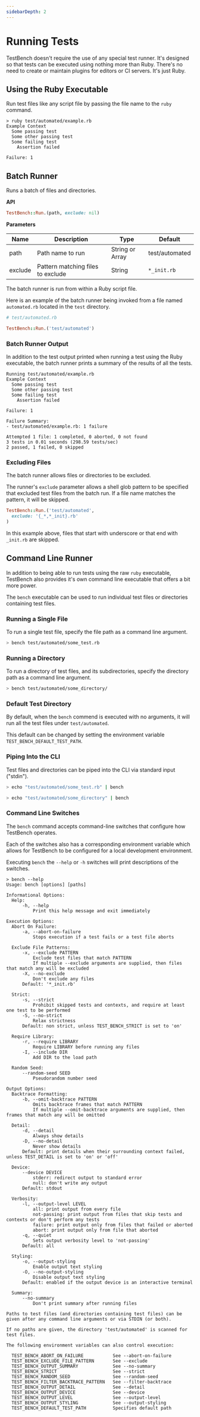 ```yaml
---
sidebarDepth: 2
---
```


# Running Tests

TestBench doesn't require the use of any special test runner. It's designed so that tests can be executed using nothing more than Ruby. There's no need to create or maintain plugins for editors or CI servers. It's just Ruby.

## Using the Ruby Executable

Run test files like any script file by passing the file name to the `ruby` command.

```
> ruby test/automated/example.rb
Example Context
  Some passing test
  Some other passing test
  Some failing test
    Assertion failed

Failure: 1

```

## Batch Runner

Runs a batch of files and directories.

**API**

```ruby
TestBench::Run.(path, exclude: nil)
```

**Parameters**

| Name | Description | Type | Default |
| --- | --- | --- | --- |
| path | Path name to run | String or Array | test/automated |
| exclude | Pattern matching files to exclude | String | `*_init.rb` |

The batch runner is run from within a Ruby script file.

Here is an example of the batch runner being invoked from a file named `automated.rb` located in the `test` directory.

```ruby
# test/automated.rb

TestBench::Run.('test/automated')
```

### Batch Runner Output

In addition to the test output printed when running a test using the Ruby executable, the batch runner prints a summary of the results of all the tests.

```
Running test/automated/example.rb
Example Context
  Some passing test
  Some other passing test
  Some failing test
    Assertion failed

Failure: 1

Failure Summary:
- test/automated/example.rb: 1 failure

Attempted 1 file: 1 completed, 0 aborted, 0 not found
3 tests in 0.01 seconds (298.59 tests/sec)
2 passed, 1 failed, 0 skipped

```

### Excluding Files

The batch runner allows files or directories to be excluded.

The runner's `exclude` parameter allows a shell glob pattern to be specified that excluded test files from the batch run. If a file name matches the pattern, it will be skipped.

``` ruby
TestBench::Run.('test/automated',
  exclude: '{_*,*_init}.rb'
)
```

In this example above, files that start with underscore or that end with `_init.rb` are skipped.

## Command Line Runner

In addition to being able to run tests using the raw `ruby` executable, TestBench also provides it's own command line executable that offers a bit more power.

The `bench` executable can be used to run individual test files or directories containing test files.

### Running a Single File

To run a single test file, specify the file path as a command line argument.

``` bash
> bench test/automated/some_test.rb
```

### Running a Directory

To run a directory of test files, and its subdirectories, specify the directory path as a command line argument.

``` bash
> bench test/automated/some_directory/
```

### Default Test Directory

By default, when the `bench` commend is executed with no arguments, it will run all the test files under `test/automated`.

This default can be changed by setting the environment variable `TEST_BENCH_DEFAULT_TEST_PATH`.

### Piping Into the CLI

Test files and directories can be piped into the CLI via standard input ("stdin").

``` bash
> echo "test/automated/some_test.rb" | bench

> echo "test/automated/some_directory" | bench
```

### Command Line Switches

The `bench` command accepts command-line switches that configure how TestBench operates.

Each of the switches also has a corresponding environment variable which allows for TestBench to be configured for a local development environment.

Executing `bench` the `--help` or `-h` switches will print descriptions of the switches.

```
> bench --help
Usage: bench [options] [paths]

Informational Options:
  Help:
      -h, --help
          Print this help message and exit immediately

Execution Options:
  Abort On Failure:
      -a, --abort-on-failure
          Stops execution if a test fails or a test file aborts

  Exclude File Patterns:
      -x, --exclude PATTERN
          Exclude test files that match PATTERN
          If multiple --exclude arguments are supplied, then files that match any will be excluded
      -X, --no-exclude
          Don't exclude any files
      Default: '*_init.rb'

  Strict:
      -s, --strict
          Prohibit skipped tests and contexts, and require at least one test to be performed
      -S, --no-strict
          Relax strictness
      Default: non strict, unless TEST_BENCH_STRICT is set to 'on'

  Require Library:
      -r, --require LIBRARY
          Require LIBRARY before running any files
      -I, --include DIR
          Add DIR to the load path

  Random Seed:
      --random-seed SEED
          Pseudorandom number seed

Output Options:
  Backtrace Formatting:
      -b, --omit-backtrace PATTERN
          Omits backtrace frames that match PATTERN
          If multiple --omit-backtrace arguments are supplied, then frames that match any will be omitted

  Detail:
      -d, --detail
          Always show details
      -D, --no-detail
          Never show details
      Default: print details when their surrounding context failed, unless TEST_DETAIL is set to 'on' or 'off'

  Device:
      --device DEVICE
          stderr: redirect output to standard error
          null: don't write any output
      Default: stdout

  Verbosity:
      -l, --output-level LEVEL
          all: print output from every file
          not-passing: print output from files that skip tests and contexts or don't perform any tests
          failure: print output only from files that failed or aborted
          abort: print output only from file that aborted
      -q, --quiet
          Sets output verbosity level to 'not-passing'
      Default: all

  Styling:
      -o, --output-styling
          Enable output text styling
      -O, --no-output-styling
          Disable output text styling
      Default: enabled if the output device is an interactive terminal

  Summary:
      --no-summary
          Don't print summary after running files

Paths to test files (and directories containing test files) can be given after any command line arguments or via STDIN (or both).

If no paths are given, the directory 'test/automated' is scanned for test files.

The following environment variables can also control execution:

  TEST_BENCH_ABORT_ON_FAILURE           See --abort-on-failure
  TEST_BENCH_EXCLUDE_FILE_PATTERN       See --exclude
  TEST_BENCH_OUTPUT_SUMMARY             See --no-summary
  TEST_BENCH_STRICT                     See --strict
  TEST_BENCH_RANDOM_SEED                See --random-seed
  TEST_BENCH_FILTER_BACKTRACE_PATTERN   See --filter-backtrace
  TEST_BENCH_OUTPUT_DETAIL              See --detail
  TEST_BENCH_OUTPUT_DEVICE              See --device
  TEST_BENCH_OUTPUT_LEVEL               See --output-level
  TEST_BENCH_OUTPUT_STYLING             See --output-styling
  TEST_BENCH_DEFAULT_TEST_PATH          Specifies default path

```

